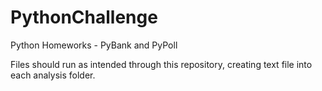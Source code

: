 # PythonChallenge
Python Homeworks - PyBank and PyPoll

Files should run as intended through this repository, creating text file into each analysis folder.
